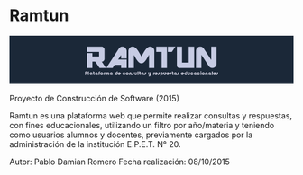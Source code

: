 # Ramtun
![Ramtun](https://github.com/PabloDamianRomero/Ramtun/blob/main/style/bg_encabezado.png)

Proyecto de Construcción de Software (2015)

Ramtun es una plataforma web que permite realizar consultas y
respuestas, con fines educacionales, utilizando un filtro por año/materia
y teniendo como usuarios alumnos y docentes, previamente cargados
por la administración de la institución E.P.E.T. N° 20.

Autor: Pablo Damian Romero
Fecha realización: 08/10/2015

